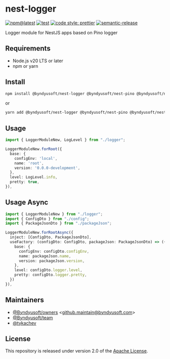 # nest-logger

[![npm@latest](https://img.shields.io/npm/v/@byndyusoft/nest-logger/latest.svg)](https://www.npmjs.com/package/@byndyusoft/nest-logger)
[![test](https://github.com/Byndyusoft/nest-logger/actions/workflows/test.yaml/badge.svg?branch=master)](https://github.com/Byndyusoft/nest-logger/actions/workflows/test.yaml)
[![code style: prettier](https://img.shields.io/badge/code_style-prettier-ff69b4.svg)](https://github.com/prettier/prettier)
[![semantic-release](https://img.shields.io/badge/%20%20%F0%9F%93%A6%F0%9F%9A%80-semantic--release-e10079.svg)](https://github.com/semantic-release/semantic-release)

Logger module for NestJS apps based on Pino logger

## Requirements

- Node.js v20 LTS or later
- npm or yarn

## Install

```bash
npm install @byndyusoft/nest-logger @byndyusoft/nest-pino @byndyusoft/nest-dynamic-module
```

or

```bash
yarn add @byndyusoft/nest-logger @byndyusoft/nest-pino @byndyusoft/nest-dynamic-module
```

## Usage

```typescript
import { LoggerModuleNew, LogLevel } from "./logger";

LoggerModuleNew.forRoot({
  base: {
    configEnv: 'local',
    name: 'root',
    version: '0.0.0-development',
  },
  level: LogLevel.info,
  pretty: true,
}),
```

## Usage Async

```typescript
import { LoggerModuleNew } from "./logger";
import { ConfigDto } from "./config";
import { PackageJsonDto } from "./packageJson";

LoggerModuleNew.forRootAsync({
  inject: [ConfigDto, PackageJsonDto],
  useFactory: (configDto: ConfigDto, packageJson: PackageJsonDto) => ({
    base: {
      configEnv: configDto.configEnv,
      name: packageJson.name,
      version: packageJson.version,
    },
    level: configDto.logger.level,
    pretty: configDto.logger.pretty,
  })
}),
```

## Maintainers

- [@Byndyusoft/owners](https://github.com/orgs/Byndyusoft/teams/owners) <<github.maintain@byndyusoft.com>>
- [@Byndyusoft/team](https://github.com/orgs/Byndyusoft/teams/team)
- [@tykachev](https://github.com/tykachev)

## License

This repository is released under version 2.0 of the
[Apache License](https://www.apache.org/licenses/LICENSE-2.0).
